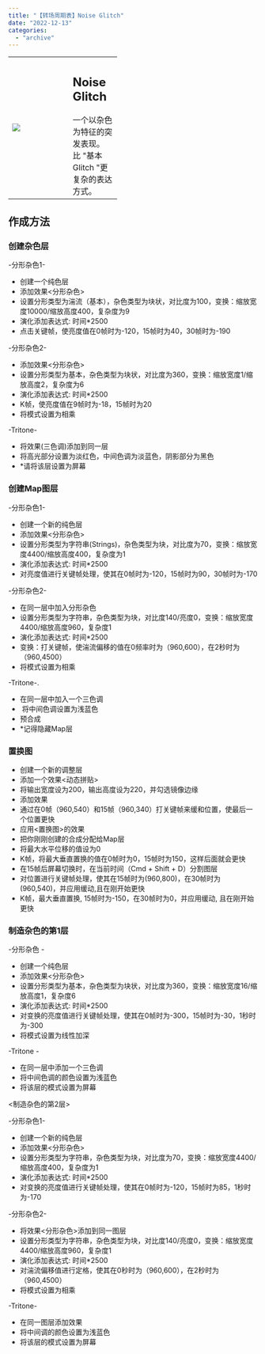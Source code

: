 ```yaml
---
title: "【转场周期表】Noise Glitch"
date: "2022-12-13"
categories: 
  - "archive"
---
```


<table style="width: 43.6549%;"><tbody><tr><td style="width: 55.5463%;"><img src="https://mir.yuelili.com/2022/12/6fc2bbf67e028f8f4709f9464f69c24a.gif"></td><td style="width: 60.935%;"><h2 class="title_title__ceXO0">Noise Glitch</h2>一个以杂色为特征的突发表现。<div></div>比 "基本Glitch "更复杂的表达方式。</td></tr></tbody></table>

## 作成方法

### 创建杂色层

\-分形杂色1-

- 创建一个纯色层
- 添加效果<分形杂色>
- 设置分形类型为湍流（基本），杂色类型为块状，对比度为100，变换：缩放宽度10000/缩放高度400，复杂度为9
- 演化添加表达式: 时间\*2500
- 点击关键帧，使亮度值在0帧时为-120，15帧时为40，30帧时为-190

\-分形杂色2-

- 添加效果<分形杂色>
- 设置分形类型为基本，杂色类型为块状，对比度为360，变换：缩放宽度1/缩放高度2，复杂度为6
- 演化添加表达式: 时间\*2500
- K帧，使亮度值在9帧时为-18，15帧时为20
- 将模式设置为相乘

\-Tritone-

- 将效果<Tritone>(三色调)添加到同一层
- 将高光部分设置为淡红色，中间色调为淡蓝色，阴影部分为黑色
- \*请将该层设置为屏幕

### 创建Map图层

\-分形杂色1-

- 创建一个新的纯色层
- 添加效果<分形杂色>
- 设置分形类型为字符串(Strings)，杂色类型为块，对比度为70，变换：缩放宽度4400/缩放高度400，复杂度为1
- 演化添加表达式: 时间\*2500
- 对亮度值进行关键帧处理，使其在0帧时为-120，15帧时为90，30帧时为-170

\-分形杂色2-

- 在同一层中加入分形杂色
- 设置分形类型为字符串，杂色类型为块，对比度140/亮度0，变换：缩放宽度4400/缩放高度960，复杂度1
- 演化添加表达式: 时间\*2500
- 变换：打关键帧，使湍流偏移的值在0频率时为（960,600），在2秒时为（960,4500）
- 将模式设置为相乘

\-Tritone-.

- 在同一层中加入一个三色调
-  将中间色调设置为浅蓝色
- 预合成
- \*记得隐藏Map层

### 置换图

- 创建一个新的调整层
- 添加一个效果<动态拼贴>
- 将输出宽度设为200，输出高度设为220，并勾选镜像边缘
- 添加效果<Transform>
- 通过在0帧（960,540）和15帧（960,340）打关键帧来缓和位置，使最后一个位置更快
- 应用<置换图>的效果
- 把你刚刚创建的合成分配给Map层
- 将最大水平位移的值设为0
- K帧，将最大垂直置换的值在0帧时为0，15帧时为150，这样后面就会更快
- 在15帧后屏幕切换时，在当前时间（Cmd + Shift + D）分割图层
- 对位置进行关键帧处理，使其在15帧时为(960,800)，在30帧时为(960,540)，并应用缓动,且在刚开始更快
- K帧，最大垂直置换, 15帧时为-150，在30帧时为0，并应用缓动, 且在刚开始更快

### 制造杂色的第1层

\-分形杂色 -

- 创建一个纯色层
- 添加效果<分形杂色>
- 设置分形类型为基本，杂色类型为块状，对比度为360，变换：缩放宽度16/缩放高度1，复杂度6
- 演化添加表达式: 时间\*2500
- 对变换的亮度值进行关键帧处理，使其在0帧时为-300，15帧时为-30，1秒时为-300
- 将模式设置为线性加深

\-Tritone -

- 在同一层中添加一个三色调
- 将中间色调的颜色设置为浅蓝色
- 将该层的模式设置为屏幕

<制造杂色的第2层>

\-分形杂色1-

- 创建一个新的纯色层
- 添加效果<分形杂色>
- 设置分形类型为字符串，杂色类型为块，对比度为70，变换：缩放宽度4400/缩放高度400，复杂度为1
- 演化添加表达式: 时间\*2500
- 对变换的亮度值进行关键帧处理，使其在0帧时为-120，15帧时为85，1秒时为-170

\-分形杂色2-

- 将效果<分形杂色>添加到同一图层
- 设置分形类型为字符串，杂色类型为块，对比度140/亮度0，变换：缩放宽度4400/缩放高度960，复杂度1
- 演化添加表达式: 时间\*2500
- 对湍流偏移值进行定格，使其在0秒时为（960,600），在2秒时为（960,4500）
- 将模式设置为相乘

\-Tritone-

- 在同一图层添加效果<Tritone>
- 将中间调的颜色设置为浅蓝色
- 将该层的模式设置为屏幕

